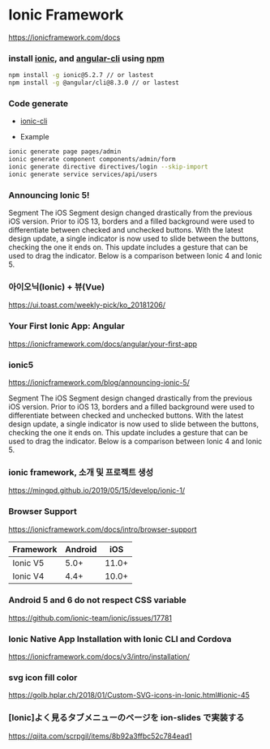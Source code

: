 # Ionic Framework

https://ionicframework.com/docs

### install [ionic](http://ionicframework.com/), and [angular-cli](https://github.com/angular/angular-cli) using [npm](https://www.npmjs.com/)

```bash
npm install -g ionic@5.2.7 // or lastest
npm install -g @angular/cli@8.3.0 // or lastest
```

### Code generate

- [ionic-cli](https://beta.ionicframework.com/docs/cli/commands/generate)

- Example

```bash
ionic generate page pages/admin
ionic generate component components/admin/form
ionic generate directive directives/login --skip-import
ionic generate service services/api/users
```

### Announcing Ionic 5!

Segment
The iOS Segment design changed drastically from the previous iOS version. Prior to iOS 13, borders and a filled background were used to differentiate between checked and unchecked buttons. With the latest design update, a single indicator is now used to slide between the buttons, checking the one it ends on. This update includes a gesture that can be used to drag the indicator. Below is a comparison between Ionic 4 and Ionic 5.

### 아이오닉(Ionic) + 뷰(Vue)

https://ui.toast.com/weekly-pick/ko_20181206/

### Your First Ionic App: Angular

https://ionicframework.com/docs/angular/your-first-app

### ionic5

https://ionicframework.com/blog/announcing-ionic-5/

Segment
The iOS Segment design changed drastically from the previous iOS version. Prior to iOS 13, borders and a filled background were used to differentiate between checked and unchecked buttons. With the latest design update, a single indicator is now used to slide between the buttons, checking the one it ends on. This update includes a gesture that can be used to drag the indicator. Below is a comparison between Ionic 4 and Ionic 5.

### ionic framework, 소개 및 프로젝트 생성

https://mingpd.github.io/2019/05/15/develop/ionic-1/

### Browser Support

https://ionicframework.com/docs/intro/browser-support

| Framework | Android | iOS   |
| --------- | ------- | ----- |
| Ionic V5  | 5.0+    | 11.0+ |
| Ionic V4  | 4.4+    | 10.0+ |

### Android 5 and 6 do not respect CSS variable

https://github.com/ionic-team/ionic/issues/17781

### Ionic Native App Installation with Ionic CLI and Cordova

https://ionicframework.com/docs/v3/intro/installation/

### svg icon fill color

https://golb.hplar.ch/2018/01/Custom-SVG-icons-in-Ionic.html#ionic-45

### [Ionic]よく見るタブメニューのページを ion-slides で実装する

https://qiita.com/scrpgil/items/8b92a3ffbc52c784ead1
